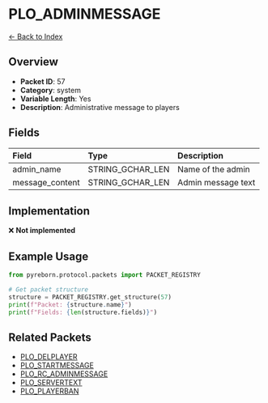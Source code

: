 # PLO_ADMINMESSAGE

[← Back to Index](../index.md)

## Overview

- **Packet ID**: 57
- **Category**: system
- **Variable Length**: Yes
- **Description**: Administrative message to players

## Fields

| Field | Type | Description |
|:------|:-----|:------------|
| admin_name | STRING_GCHAR_LEN | Name of the admin |
| message_content | STRING_GCHAR_LEN | Admin message text |

## Implementation

❌ **Not implemented**

## Example Usage

```python
from pyreborn.protocol.packets import PACKET_REGISTRY

# Get packet structure
structure = PACKET_REGISTRY.get_structure(57)
print(f"Packet: {structure.name}")
print(f"Fields: {len(structure.fields)}")
```

## Related Packets

- [PLO_DELPLAYER](PLO_DELPLAYER.md)
- [PLO_STARTMESSAGE](PLO_STARTMESSAGE.md)
- [PLO_RC_ADMINMESSAGE](PLO_RC_ADMINMESSAGE.md)
- [PLO_SERVERTEXT](PLO_SERVERTEXT.md)
- [PLO_PLAYERBAN](PLO_PLAYERBAN.md)
